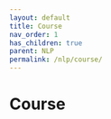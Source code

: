 ```yaml
---
layout: default
title: Course
nav_order: 1
has_children: true
parent: NLP
permalink: /nlp/course/
---
```


# Course
